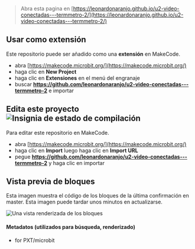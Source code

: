 
> Abra esta pagina en [https://leonardonaranjo.github.io/u2-video-conectadas---termmetro-2/](https://leonardonaranjo.github.io/u2-video-conectadas---termmetro-2/)

## Usar como extensión

Este repositorio puede ser añadido como una **extensión** en MakeCode.

* abra [https://makecode.microbit.org/](https://makecode.microbit.org/)
* haga clic en **New Project**
* haga clic en **Extensiones** en el menú del engranaje
* buscar **https://github.com/leonardonaranjo/u2-video-conectadas---termmetro-2** e importar

## Edita este proyecto ![Insignia de estado de compilación](https://github.com/leonardonaranjo/u2-video-conectadas---termmetro-2/workflows/MakeCode/badge.svg)

Para editar este repositorio en MakeCode.

* abra [https://makecode.microbit.org/](https://makecode.microbit.org/)
* haga clic en **Import** luego haga clic en **Import URL**
* pegue **https://github.com/leonardonaranjo/u2-video-conectadas---termmetro-2** y haga clic en importar

## Vista previa de bloques

Esta imagen muestra el código de los bloques de la última confirmación en master.
Esta imagen puede tardar unos minutos en actualizarse.

![Una vista renderizada de los bloques](https://github.com/leonardonaranjo/u2-video-conectadas---termmetro-2/raw/master/.github/makecode/blocks.png)

#### Metadatos (utilizados para búsqueda, renderizado)

* for PXT/microbit
<script src="https://makecode.com/gh-pages-embed.js"></script><script>makeCodeRender("{{ site.makecode.home_url }}", "{{ site.github.owner_name }}/{{ site.github.repository_name }}");</script>
